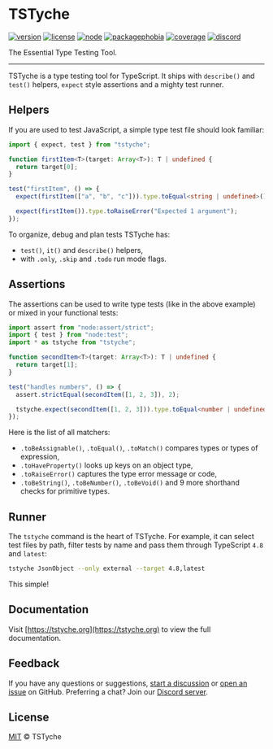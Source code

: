 # TSTyche

[![version][version-badge]][version-url]
[![license][license-badge]][license-url]
[![node][node-badge]][node-url]
[![packagephobia][packagephobia-badge]][packagephobia-url]
[![coverage][coverage-badge]][coverage-url]
[![discord][discord-badge]][discord-url]

The Essential Type Testing Tool.

---

TSTyche is a type testing tool for TypeScript. It ships with `describe()` and `test()` helpers, `expect` style assertions and a mighty test runner.

## Helpers

If you are used to test JavaScript, a simple type test file should look familiar:

```ts
import { expect, test } from "tstyche";

function firstItem<T>(target: Array<T>): T | undefined {
  return target[0];
}

test("firstItem", () => {
  expect(firstItem(["a", "b", "c"])).type.toEqual<string | undefined>();

  expect(firstItem()).type.toRaiseError("Expected 1 argument");
});
```

To organize, debug and plan tests TSTyche has:

- `test()`, `it()` and `describe()` helpers,
- with `.only`, `.skip` and `.todo` run mode flags.

## Assertions

The assertions can be used to write type tests (like in the above example) or mixed in your functional tests:

```ts
import assert from "node:assert/strict";
import { test } from "node:test";
import * as tstyche from "tstyche";

function secondItem<T>(target: Array<T>): T | undefined {
  return target[1];
}

test("handles numbers", () => {
  assert.strictEqual(secondItem([1, 2, 3]), 2);

  tstyche.expect(secondItem([1, 2, 3])).type.toEqual<number | undefined>();
});
```

Here is the list of all matchers:

- `.toBeAssignable()`, `.toEqual()`, `.toMatch()` compares types or types of expression,
- `.toHaveProperty()` looks up keys on an object type,
- `.toRaiseError()` captures the type error message or code,
- `.toBeString()`, `.toBeNumber()`, `.toBeVoid()` and 9 more shorthand checks for primitive types.

## Runner

The `tstyche` command is the heart of TSTyche. For example, it can select test files by path, filter tests by name and pass them through TypeScript `4.8` and `latest`:

```sh
tstyche JsonObject --only external --target 4.8,latest
```

This simple!

## Documentation

Visit [https://tstyche.org](https://tstyche.org) to view the full documentation.

## Feedback

If you have any questions or suggestions, [start a discussion](https://github.com/tstyche/tstyche/discussions/new/choose) or [open an issue](https://github.com/tstyche/tstyche/issues/new/choose) on GitHub. Preferring a chat? Join our [Discord server][discord-url].

## License

[MIT][license-url] © TSTyche

[version-badge]: https://badgen.net/npm/v/tstyche
[version-url]: https://npmjs.com/package/tstyche
[license-badge]: https://badgen.net/github/license/tstyche/tstyche
[license-url]: https://github.com/tstyche/tstyche/blob/main/LICENSE.md
[node-badge]: https://badgen.net/npm/node/tstyche
[node-url]: https://badgen.net/npm/node/tstyche
[packagephobia-badge]: https://badgen.net/packagephobia/install/tstyche
[packagephobia-url]: https://packagephobia.com/result?p=tstyche
[coverage-badge]: https://badgen.net/codacy/coverage/a581ca5c323a455886b7bdd9623c4ec8
[coverage-url]: https://app.codacy.com/gh/tstyche/tstyche/coverage/dashboard
[discord-badge]: https://badgen.net/static/chat/on%20Discord
[discord-url]: https://discord.gg/gCSasd3QJq
